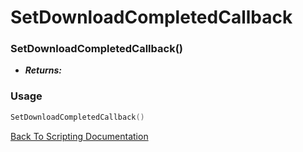 # SetDownloadCompletedCallback

### SetDownloadCompletedCallback()
- ***Returns:*** 

### Usage

```Lua
SetDownloadCompletedCallback()
```


[Back To Scripting Documentation](../README.md)
